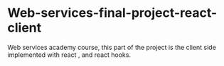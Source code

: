 # Web-services-final-project-react-client
Web services academy course, this part of the project is the client side implemented with react , and react hooks.
